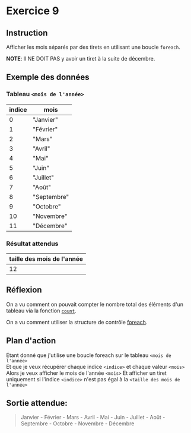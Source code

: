 # Exercice 9

## Instruction

Afficher les mois séparés par des tirets en utilisant une boucle `foreach`.

**NOTE**: Il NE DOIT PAS y avoir un tiret à la suite de décembre.

## Exemple des données

### Tableau `<mois de l'année>`

| indice | mois        |
| ------ | ----------- |
| 0      | "Janvier"   |
| 1      | "Février"   |
| 2      | "Mars"      |
| 3      | "Avril"     |
| 4      | "Mai"       |
| 5      | "Juin"      |
| 6      | "Juillet"   |
| 7      | "Août"      |
| 8      | "Septembre" |
| 9      | "Octobre"   |
| 10     | "Novembre"  |
| 11     | "Décembre"  |

### Résultat attendus

| taille des mois de l'année |
| -------------------------- |
| 12                         |

## Réflexion

On a vu comment on pouvait compter le nombre total des éléments d'un tableau via
la fonction [`count`](https://www.php.net/manual/fr/function.count.php).

On a vu comment utiliser la structure de contrôle [foreach](https://www.php.net/manual/fr/control-structures.foreach.php).

## Plan d'action

Étant donné que j'utilise une boucle foreach sur le tableau `<mois de l'année>`  
Et que je veux récupérer chaque indice `<indice>` et chaque valeur `<mois>`  
Alors je veux afficher le mois de l'année `<mois>`
Et afficher un tiret uniquement si l'indice `<indice>` n'est pas égal à la `<taille des mois de l'année>`

## Sortie attendue:

> Janvier - Février - Mars - Avril - Mai - Juin - Juillet - Août - Septembre - Octobre - Novembre - Décembre
